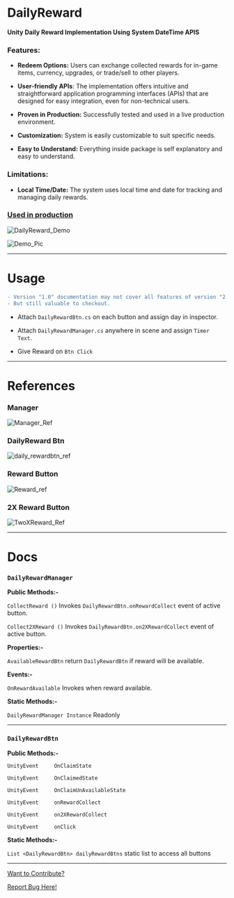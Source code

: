 # DailyReward
**Unity Daily Reward Implementation Using System DateTime APIS**


### Features:

- **Redeem Options:** Users can exchange collected rewards for in-game items, currency, upgrades, or trade/sell to other players.

- **User-friendly APIs**: The implementation offers intuitive and straightforward application programming interfaces (APIs) that are designed for easy integration, even for non-technical users.

- **Proven in Production:** Successfully tested and used in a live production environment.

- **Customization:** System is easily customizable to suit specific needs.

- **Easy to Understand:** Everything inside package is self explanatory and easy to understand. 

### Limitations:

- **Local Time/Date:** The system uses local time and date for tracking and managing daily rewards.
### [Used in production](https://play.google.com/store/apps/details?id=com.ga.superhero.skateboard.mini.car.racinggames)

![DailyReward_Demo](https://user-images.githubusercontent.com/78583049/195974892-01a2efec-b015-4309-b32d-7958232b8525.gif)

![Demo_Pic](https://user-images.githubusercontent.com/78583049/195978876-b1b4a5a6-738e-4550-ab4a-210ca1e54562.png)

***

# Usage

```diff
- Version "1.0" documentation may not cover all features of version "2.0".
- But still valuable to checkout. 
```

* Attach ```DailyRewardBtn.cs``` on each button and assign day in inspector.

* Attach ```DailyRewardManager.cs``` anywhere in scene and assign ```Timer Text```.

* Give Reward on `Btn Click`

***

# References

### **Manager**
![Manager_Ref](https://user-images.githubusercontent.com/78583049/195892469-03ca1823-15f8-4d26-a77f-9e45e9a471ce.jpg)

### **DailyReward Btn**
![daily_rewardbtn_ref](https://user-images.githubusercontent.com/78583049/195967242-9bde2064-2957-4b56-8837-ec5dd332be68.jpg)

### **Reward Button**
![Reward_ref](https://user-images.githubusercontent.com/78583049/195892951-3045e0b4-9b66-4617-b846-c7971413f24f.jpg)

### **2X Reward Button**
![TwoXReward_Ref](https://user-images.githubusercontent.com/78583049/195893083-6c8450b0-d916-44a8-9cae-5e9ebf715f59.jpg)

***

# Docs


### ```DailyRewardManager```
     
**Public Methods:-**

  ```CollectReward ()``` Invokes ```DailyRewardBtn.onRewardCollect``` event of active button.

  ```Collect2XReward ()``` Invokes ```DailyRewardBtn.on2XRewardCollect``` event of active button.
 
**Properties:-** 

  ```AvailableRewardBtn``` return `DailyRewardBtn` if reward will be available.

**Events:-**

  ```OnRewardAvailable``` Invokes when reward available.

**Static Methods:-**

  ```DailyRewardManager Instance``` Readonly

***

### ```DailyRewardBtn```

**Public Methods:-**

```UnityEvent     OnClaimState```

```UnityEvent     OnClaimedState```

```UnityEvent     OnClaimUnAvailableState```

```UnityEvent     onRewardCollect```

```UnityEvent     on2XRewardCollect```

```UnityEvent     onClick```


**Static Methods:-**

```List <DailyRewardBtn> dailyRewardBtns``` static list to access all buttons

***

[Want to Contribute?](https://github.com/Zain-ul-din/DailyReward/blob/master/Scripts/Internal/DailyRewardInternal.cs)

[Report Bug Here!](https://github.com/Zain-ul-din/DailyReward/issues)
